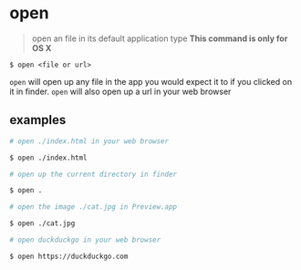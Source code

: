 # open 
> open an file in its default application type
**This command is only for OS X**

`$ open <file or url>`

`open` will open up any file in the app you would expect it to if you clicked on it in finder. `open` will also open up a url in your web browser

## examples
``` sh 
# open ./index.html in your web browser

$ open ./index.html
```
``` sh
# open up the current directory in finder

$ open .
```
``` sh
# open the image ./cat.jpg in Preview.app

$ open ./cat.jpg
```
``` sh
# open duckduckgo in your web browser

$ open https://duckduckgo.com
```
